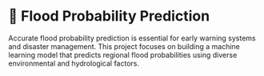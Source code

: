 # 🌊 Flood Probability Prediction

Accurate flood probability prediction is essential for early warning
systems and disaster management. This project focuses on building a machine learning model
that predicts regional flood probabilities using diverse environmental and hydrological factors.

